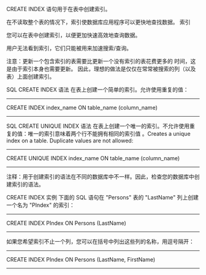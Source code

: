 CREATE INDEX 语句用于在表中创建索引。

在不读取整个表的情况下，索引使数据库应用程序可以更快地查找数据。
索引

您可以在表中创建索引，以便更加快速高效地查询数据。

用户无法看到索引，它们只能被用来加速搜索/查询。

注意：更新一个包含索引的表需要比更新一个没有索引的表花费更多的
时间，这是由于索引本身也需要更新。
因此，理想的做法是仅仅在常常被搜索的列（以及表）上面创建索引。

SQL CREATE INDEX 语法
在表上创建一个简单的索引。允许使用重复的值：

****************************************************
CREATE INDEX index_name
ON table_name (column_name)
****************************************************

SQL CREATE UNIQUE INDEX 语法
在表上创建一个唯一的索引。不允许使用重复的值：唯一的索引意味着两个行不能拥有相同的索引值
。Creates a unique index on a table. Duplicate values are not allowed:

****************************************************
CREATE UNIQUE INDEX index_name
ON table_name (column_name)
****************************************************
注释：用于创建索引的语法在不同的数据库中不一样。因此，检查您的数据库中创建索引的语法。

CREATE INDEX 实例
下面的 SQL 语句在 "Persons" 表的 "LastName" 列上创建一个名为 "PIndex" 的索引：
****************************************************
CREATE INDEX PIndex
ON Persons (LastName)
****************************************************

如果您希望索引不止一个列，您可以在括号中列出这些列的名称，用逗号隔开：
****************************************************
CREATE INDEX PIndex
ON Persons (LastName, FirstName)
****************************************************
